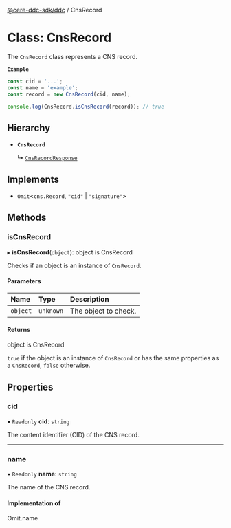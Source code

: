 [@cere-ddc-sdk/ddc](../README.md) / CnsRecord

# Class: CnsRecord

The `CnsRecord` class represents a CNS record.

**`Example`**

```typescript
const cid = '...';
const name = 'example';
const record = new CnsRecord(cid, name);

console.log(CnsRecord.isCnsRecord(record)); // true
```

## Hierarchy

- **`CnsRecord`**

  ↳ [`CnsRecordResponse`](CnsRecordResponse.md)

## Implements

- `Omit`\<`cns.Record`, ``"cid"`` \| ``"signature"``\>

## Methods

### isCnsRecord

▸ **isCnsRecord**(`object`): object is CnsRecord

Checks if an object is an instance of `CnsRecord`.

#### Parameters

| Name | Type | Description |
| :------ | :------ | :------ |
| `object` | `unknown` | The object to check. |

#### Returns

object is CnsRecord

`true` if the object is an instance of `CnsRecord` or has the same properties as a `CnsRecord`, `false` otherwise.

## Properties

### cid

• `Readonly` **cid**: `string`

The content identifier (CID) of the CNS record.

___

### name

• `Readonly` **name**: `string`

The name of the CNS record.

#### Implementation of

Omit.name
